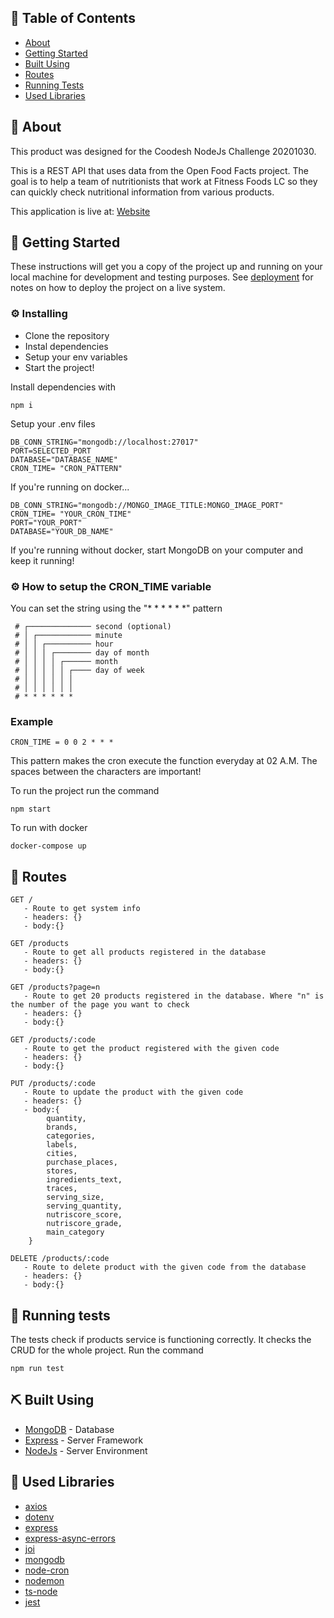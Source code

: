 ## 📝 Table of Contents

- [About](#about)
- [Getting Started](#getting_started)
- [Built Using](#built_using)
- [Routes](#routes)
- [Running Tests](#tests)
- [Used Libraries](#libraries)

## 📖 About <a name = "about"></a>

This product was designed for the Coodesh NodeJs Challenge 20201030.

This is a REST API that uses data from the Open Food Facts project. The goal is to help a team of nutritionists that work at Fitness Foods LC so they can quickly check nutritional information from various products.

This application is live at:
[Website](https://open-food-facts-api.onrender.com)

## 🏁 Getting Started <a name = "getting_started"></a>

These instructions will get you a copy of the project up and running on your local machine for development and testing purposes. See [deployment](#deployment) for notes on how to deploy the project on a live system.

### ⚙️ Installing

- Clone the repository
- Instal dependencies
- Setup your env variables
- Start the project!

Install dependencies with

```
npm i
```

Setup your .env files

```
DB_CONN_STRING="mongodb://localhost:27017"
PORT=SELECTED_PORT
DATABASE="DATABASE_NAME"
CRON_TIME= "CRON_PATTERN"
```

If you're running on docker...

```
DB_CONN_STRING="mongodb://MONGO_IMAGE_TITLE:MONGO_IMAGE_PORT"
CRON_TIME= "YOUR_CRON_TIME"
PORT="YOUR_PORT"
DATABASE="YOUR_DB_NAME"
```

If you're running without docker, start MongoDB on your computer and keep it running!

### ⚙️ How to setup the CRON_TIME variable

You can set the string using the "\* \* \* \* \* \*" pattern

```
 # ┌────────────── second (optional)
 # │ ┌──────────── minute
 # │ │ ┌────────── hour
 # │ │ │ ┌──────── day of month
 # │ │ │ │ ┌────── month
 # │ │ │ │ │ ┌──── day of week
 # │ │ │ │ │ │
 # │ │ │ │ │ │
 # * * * * * *
```

### Example

```
CRON_TIME = 0 0 2 * * *
```

This pattern makes the cron execute the function everyday at 02 A.M. The spaces between the characters are important!

To run the project run the command
```
npm start
```

To run with docker
```
docker-compose up
```

## 🚀 Routes <a name = "routes"></a>

```
GET /
   - Route to get system info
   - headers: {}
   - body:{}
```

```
GET /products
   - Route to get all products registered in the database
   - headers: {}
   - body:{}
```

```
GET /products?page=n
   - Route to get 20 products registered in the database. Where "n" is the number of the page you want to check 
   - headers: {}
   - body:{}
```

```
GET /products/:code
   - Route to get the product registered with the given code
   - headers: {}
   - body:{}
```

```
PUT /products/:code
   - Route to update the product with the given code
   - headers: {}
   - body:{
        quantity,
        brands,
        categories,
        labels,
        cities,
        purchase_places,
        stores,
        ingredients_text,
        traces,
        serving_size,
        serving_quantity,
        nutriscore_score,
        nutriscore_grade,
        main_category
    }
```

```
DELETE /products/:code
   - Route to delete product with the given code from the database
   - headers: {}
   - body:{}
```

## 🔧 Running tests <a name = "tests"></a>

The tests check if products service is functioning correctly. It checks the CRUD for the whole project. Run the command

```
npm run test
```

## ⛏️ Built Using <a name = "built_using"></a>

- [MongoDB](https://www.mongodb.com/) - Database
- [Express](https://expressjs.com/) - Server Framework
- [NodeJs](https://nodejs.org/en/) - Server Environment

## 📕 Used Libraries <a name = "libraries"></a>

- [axios](https://www.npmjs.com/package/axios)
- [dotenv](https://www.npmjs.com/package/dotenv)
- [express](https://www.npmjs.com/package/express)
- [express-async-errors](https://www.npmjs.com/package/express-async-errors)
- [joi](https://www.npmjs.com/package/joi)
- [mongodb](https://www.npmjs.com/package/mongodb)
- [node-cron](https://www.npmjs.com/package/node-cron)
- [nodemon](https://www.npmjs.com/package/nodemon)
- [ts-node](https://www.npmjs.com/package/ts-node)
- [jest](https://www.npmjs.com/package/jest)

